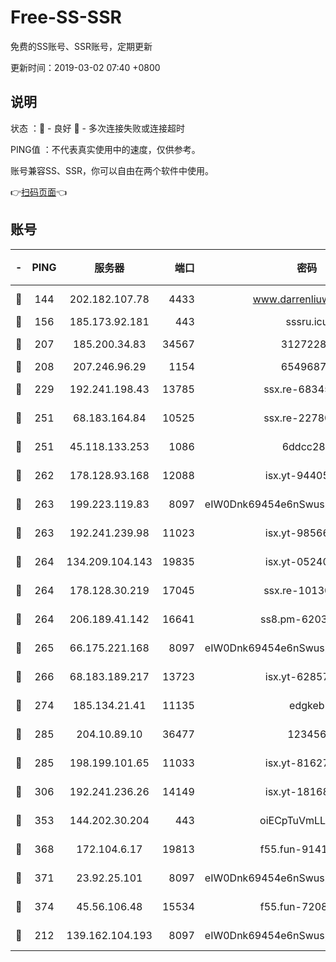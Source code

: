 # Free-SS-SSR

免费的SS账号、SSR账号，定期更新

更新时间：2019-03-02 07:40 +0800

## 说明

状态     ：🙂 - 良好 🙁 - 多次连接失败或连接超时

PING值   ：不代表真实使用中的速度，仅供参考。

账号兼容SS、SSR，你可以自由在两个软件中使用。

👉[扫码页面](https://liesauer.github.io/free-ss-ssr.github.io/)👈

## 账号

|-|PING|服务器|端口|密码|加密方式|区域|
|:----:|:----:|:-----:|-----:|:----:|:----:|:----:|
|🙂|144|202.182.107.78|4433|www.darrenliuwei.com|aes-256-cfb|JP|
|🙂|156|185.173.92.181|443|sssru.icu|rc4-md5|RU|
|🙂|207|185.200.34.83|34567|31272288|aes-256-cfb|US|
|🙂|208|207.246.96.29|1154|65496879|chacha20|US|
|🙂|229|192.241.198.43|13785|ssx.re-68345510|aes-256-cfb|US|
|🙂|251|68.183.164.84|10525|ssx.re-22780644|aes-256-cfb|US|
|🙂|251|45.118.133.253|1086|6ddcc286|aes-256-cfb|SG|
|🙂|262|178.128.93.168|12088|isx.yt-94405633|aes-256-cfb|SG|
|🙂|263|199.223.119.83|8097|eIW0Dnk69454e6nSwuspv9DmS201tQ0D|aes-256-cfb|US|
|🙂|263|192.241.239.98|11023|isx.yt-98566880|aes-256-cfb|US|
|🙂|264|134.209.104.143|19835|isx.yt-05240946|aes-256-cfb|SG|
|🙂|264|178.128.30.219|17045|ssx.re-10130614|aes-256-cfb|SG|
|🙂|264|206.189.41.142|16641|ss8.pm-62032966|aes-256-cfb|SG|
|🙂|265|66.175.221.168|8097|eIW0Dnk69454e6nSwuspv9DmS201tQ0D|aes-256-cfb|US|
|🙂|266|68.183.189.217|13723|isx.yt-62857732|aes-256-cfb|SG|
|🙂|274|185.134.21.41|11135|edgkeb|aes-256-cfb|GB|
|🙂|285|204.10.89.10|36477|123456|aes-256-cfb|US|
|🙂|285|198.199.101.65|11033|isx.yt-81627199|aes-256-cfb|US|
|🙂|306|192.241.236.26|14149|isx.yt-18168081|aes-256-cfb|US|
|🙂|353|144.202.30.204|443|oiECpTuVmLLxk4Ts|aes-256-cfb|US|
|🙂|368|172.104.6.17|19813|f55.fun-91414761|aes-256-cfb|US|
|🙂|371|23.92.25.101|8097|eIW0Dnk69454e6nSwuspv9DmS201tQ0D|aes-256-cfb|US|
|🙂|374|45.56.106.48|15534|f55.fun-72089775|aes-256-cfb|US|
|🙂|212|139.162.104.193|8097|eIW0Dnk69454e6nSwuspv9DmS201tQ0D|aes-256-cfb|JP|
